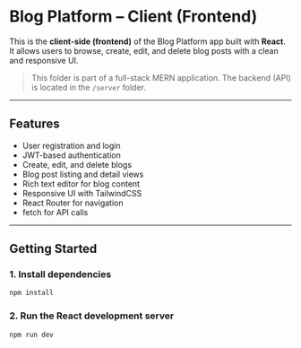 # Blog Platform – Client (Frontend)

This is the **client-side (frontend)** of the Blog Platform app built with **React**. It allows users to browse, create, edit, and delete blog posts with a clean and responsive UI.

> This folder is part of a full-stack MERN application. The backend (API) is located in the `/server` folder.

---

## Features

- User registration and login
- JWT-based authentication
- Create, edit, and delete blogs
- Blog post listing and detail views
- Rich text editor for blog content
- Responsive UI with TailwindCSS
- React Router for navigation
- fetch for API calls

---

## Getting Started

### 1. Install dependencies

```bash
npm install
```

### 2. Run the React development server

```bash
npm run dev
```
